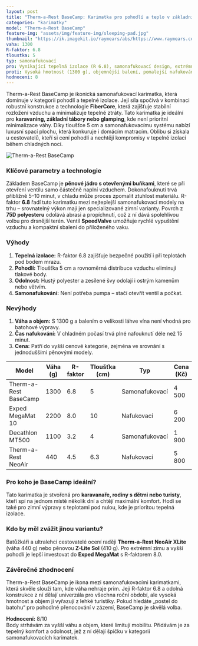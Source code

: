 ```yaml
---
layout: post
title: "Therm-a-Rest BaseCamp: Karimatka pro pohodlí a teplo v základním táboře"
categories: "karimatky"
model: "Therm-a-Rest BaseCamp"
feature-img: "assets/img/feature-img/sleeping-pad.jpg"
thumbnail: "https://ik.imagekit.io/raymears/abs/https://www.raymears.com/_rm_pictures_/Therm-a-rest-Large1.jpg"
vaha: 1300
R-faktor: 6.8
tloustka: 5
typ: samonafukovací
pro: Vynikající tepelná izolace (R 6.8), samonafukovací design, extrémní odolnost a pohodlí pro dlouhodobé pobyty.
proti: Vysoká hmotnost (1300 g), objemnější balení, pomalejší nafukování v chladu.
hodnoceni: 8
---
```


Therm-a-Rest BaseCamp je ikonická samonafukovací karimatka, která dominuje v kategorii pohodlí a tepelné izolace. Její síla spočívá v kombinaci robustní konstrukce a technologie **FiberCore**, která zajišťuje stabilní rozložení vzduchu a minimalizuje tepelné ztráty. Tato karimatka je ideální pro **karavaning, základní tábory nebo glamping**, kde není prioritní minimalizace váhy. Díky tloušťce 5 cm a samonafukovacímu systému nabízí luxusní spací plochu, která konkuruje i domácím matracím. Oblibu si získala u cestovatelů, kteří si cení pohodlí a nechtějí kompromisy v tepelné izolaci během chladných nocí.

![Therm-a-Rest BaseCamp](https://res.cloudinary.com/dvwv5cne3/image/fetch/w_auto,h_450,c_fill,g_auto,f_auto,q_auto/https://ik.imagekit.io/raymears/abs/https://www.raymears.com/_rm_pictures_/Therm-a-rest-Large1.jpg)

### Klíčové parametry a technologie  
Základem BaseCamp je **pěnové jádro s otevřenými buňkami**, které se při otevření ventilu samo částečně naplní vzduchem. Dokonafouknutí trvá přibližně 5–10 minut, v chladu může proces zpomalit ztuhlost materiálu. R-faktor **6.8** řadí tuto karimatku mezi nejteplejší samonafukovací modely na trhu – srovnatelný výkon mají jen specializované zimní varianty. Povrch z **75D polyesteru** odolává abrasi a propíchnutí, což z ní dává spolehlivou volbu pro drsnější terén. Ventil **SpeedValve** umožňuje rychlé vypuštění vzduchu a kompaktní sbalení do přiloženého vaku.

### Výhody  
1. **Tepelná izolace:** R-faktor 6.8 zajišťuje bezpečné použití i při teplotách pod bodem mrazu.  
2. **Pohodlí:** Tloušťka 5 cm a rovnoměrná distribuce vzduchu eliminují tlakové body.  
3. **Odolnost:** Hustý polyester a zesílené švy odolají i ostrým kamenům nebo větvím.  
4. **Samonafukování:** Není potřeba pumpa – stačí otevřít ventil a počkat.  

### Nevýhody  
1. **Váha a objem:** S 1300 g a balením o velikosti láhve vína není vhodná pro batohové výpravy.  
2. **Čas nafukování:** V chladném počasí trvá plné nafouknutí déle než 15 minut.  
3. **Cena:** Patří do vyšší cenové kategorie, zejména ve srovnání s jednoduššími pěnovými modely.  

| Model                | Váha (g) | R-faktor | Tloušťka (cm) | Typ             | Cena (Kč) |
|----------------------|----------|----------|---------------|-----------------|-----------|
| Therm-a-Rest BaseCamp| 1300     | 6.8      | 5             | Samonafukovací  | 4 500     |
| Exped MegaMat 10     | 2200     | 8.0      | 10            | Nafukovací      | 6 200     |
| Decathlon MT500      | 1100     | 3.2      | 4             | Samonafukovací  | 1 900     |
| Therm-a-Rest NeoAir  | 440      | 4.5      | 6.3           | Nafukovací      | 5 800     |

### Pro koho je BaseCamp ideální?  
Tato karimatka je stvořená pro **karavanaře, rodiny s dětmi nebo turisty**, kteří spí na jednom místě několik dní a chtějí maximální komfort. Hodí se také pro zimní výpravy s teplotami pod nulou, kde je prioritou tepelná izolace.

### Kdo by měl zvážit jinou variantu?  
Batůžkáři a ultralehcí cestovatelé ocení raději **Therm-a-Rest NeoAir XLite** (váha 440 g) nebo pěnovou **Z-Lite Sol** (410 g). Pro extrémní zimu a vyšší pohodlí je lepší investovat do **Exped MegaMat** s R-faktorem 8.0.

### Závěrečné zhodnocení  
Therm-a-Rest BaseCamp je ikona mezi samonafukovacími karimatkami, která skvěle slouží tam, kde váha nehraje prim. Její R-faktor 6.8 a odolná konstrukce z ní dělají univerzála pro všechna roční období, ale vysoká hmotnost a objem ji vyřazují z lehké turistiky. Pokud hledáte „postel do batohu“ pro pohodlné přenocování v zázemí, BaseCamp je skvělá volba.

**Hodnocení:** 8/10  
Body strhávám za vyšší váhu a objem, které limitují mobilitu. Přidávám je za tepelný komfort a odolnost, jež z ní dělají špičku v kategorii samonafukovacích karimatek.